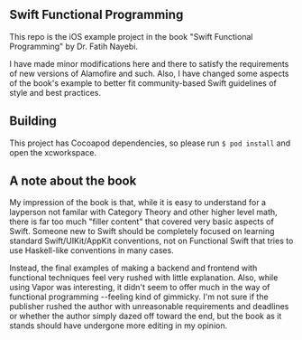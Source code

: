 ## Swift Functional Programming
This repo is the iOS example project in the book "Swift Functional Programming" by Dr. Fatih Nayebi.

I have made minor modifications here and there to satisfy the requirements of new versions of Alamofire and such.
Also, I have changed some aspects of the book's example to better fit community-based Swift guidelines of style and best practices.

## Building
This project has Cocoapod dependencies, so please run `$ pod install` and open the xcworkspace.

## A note about the book
My impression of the book is that, while it is easy to understand for a layperson not familar with Category Theory and other higher level math, there is far too much "filler content" that covered very basic aspects of Swift. Someone new to Swift should be completely focused on learning standard Swift/UIKit/AppKit conventions, not on Functional Swift that tries to use Haskell-like conventions in many cases.

Instead, the final examples of making a backend and frontend with functional techniques feel very rushed with little explanation. Also, while using Vapor was interesting, it didn't seem to offer much in the way of functional programming --feeling kind of gimmicky. I'm not sure if the publisher rushed the author with unreasonable requirements and deadlines or whether the author simply dazed off toward the end, but the book as it stands should have undergone more editing in my opinion.
